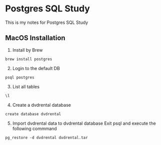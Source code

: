 # Postgres SQL Study
This is my notes for Postgres SQL Study

## MacOS Installation

1. Install by Brew
```
brew install postgres
```

2. Login to the default DB
```
psql postgres
```

3. List all tables
```
\l
```

4. Create a dvdrental database
```
create database dvdrental
```

5. Import dvdrental data to dvdrental database
Exit psql and execute the following commmand
```
pg_restore -d dvdrental dvdrental.tar 
```
